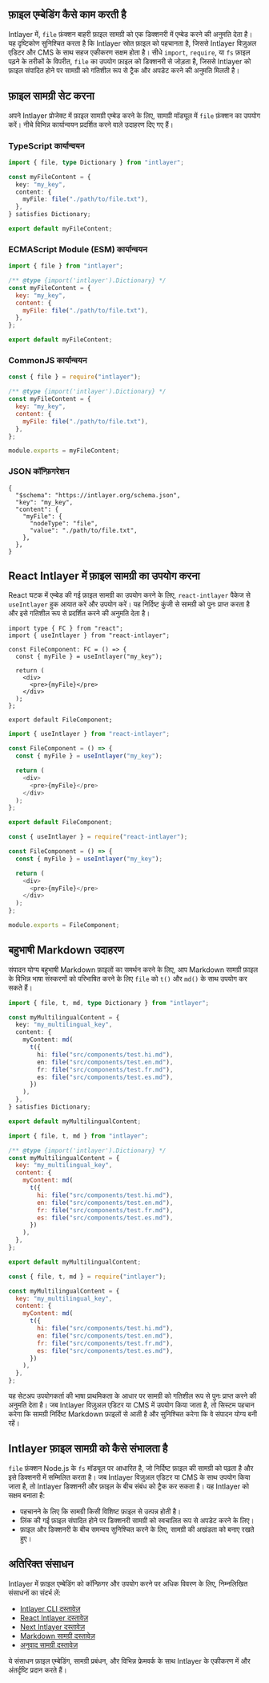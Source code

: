 ## फ़ाइल एम्बेडिंग कैसे काम करती है

Intlayer में, `file` फ़ंक्शन बाहरी फ़ाइल सामग्री को एक डिक्शनरी में एम्बेड करने की अनुमति देता है। यह दृष्टिकोण सुनिश्चित करता है कि Intlayer स्रोत फ़ाइल को पहचानता है, जिससे Intlayer विज़ुअल एडिटर और CMS के साथ सहज एकीकरण सक्षम होता है। सीधे `import`, `require`, या `fs` फ़ाइल पढ़ने के तरीकों के विपरीत, `file` का उपयोग फ़ाइल को डिक्शनरी से जोड़ता है, जिससे Intlayer को फ़ाइल संपादित होने पर सामग्री को गतिशील रूप से ट्रैक और अपडेट करने की अनुमति मिलती है।

## फ़ाइल सामग्री सेट करना

अपने Intlayer प्रोजेक्ट में फ़ाइल सामग्री एम्बेड करने के लिए, सामग्री मॉड्यूल में `file` फ़ंक्शन का उपयोग करें। नीचे विभिन्न कार्यान्वयन प्रदर्शित करने वाले उदाहरण दिए गए हैं।

### TypeScript कार्यान्वयन

```typescript fileName="**/*.content.ts" contentDeclarationFormat="typescript"
import { file, type Dictionary } from "intlayer";

const myFileContent = {
  key: "my_key",
  content: {
    myFile: file("./path/to/file.txt"),
  },
} satisfies Dictionary;

export default myFileContent;
```

### ECMAScript Module (ESM) कार्यान्वयन

```javascript fileName="**/*.content.mjs" contentDeclarationFormat="esm"
import { file } from "intlayer";

/** @type {import('intlayer').Dictionary} */
const myFileContent = {
  key: "my_key",
  content: {
    myFile: file("./path/to/file.txt"),
  },
};

export default myFileContent;
```

### CommonJS कार्यान्वयन

```javascript fileName="**/*.content.cjs" contentDeclarationFormat="commonjs"
const { file } = require("intlayer");

/** @type {import('intlayer').Dictionary} */
const myFileContent = {
  key: "my_key",
  content: {
    myFile: file("./path/to/file.txt"),
  },
};

module.exports = myFileContent;
```

### JSON कॉन्फ़िगरेशन

```json5 fileName="**/*.content.json" contentDeclarationFormat="json"
{
  "$schema": "https://intlayer.org/schema.json",
  "key": "my_key",
  "content": {
    "myFile": {
      "nodeType": "file",
      "value": "./path/to/file.txt",
    },
  },
}
```

## React Intlayer में फ़ाइल सामग्री का उपयोग करना

React घटक में एम्बेड की गई फ़ाइल सामग्री का उपयोग करने के लिए, `react-intlayer` पैकेज से `useIntlayer` हुक आयात करें और उपयोग करें। यह निर्दिष्ट कुंजी से सामग्री को पुनः प्राप्त करता है और इसे गतिशील रूप से प्रदर्शित करने की अनुमति देता है।

```tsx fileName="**/*.tsx" codeFormat="typescript"
import type { FC } from "react";
import { useIntlayer } from "react-intlayer";

const FileComponent: FC = () => {
  const { myFile } = useIntlayer("my_key");

  return (
    <div>
      <pre>{myFile}</pre>
    </div>
  );
};

export default FileComponent;
```

```javascript fileName="**/*.mjx" codeFormat="esm"
import { useIntlayer } from "react-intlayer";

const FileComponent = () => {
  const { myFile } = useIntlayer("my_key");

  return (
    <div>
      <pre>{myFile}</pre>
    </div>
  );
};

export default FileComponent;
```

```javascript fileName="**/*.cjs" codeFormat="commonjs"
const { useIntlayer } = require("react-intlayer");

const FileComponent = () => {
  const { myFile } = useIntlayer("my_key");

  return (
    <div>
      <pre>{myFile}</pre>
    </div>
  );
};

module.exports = FileComponent;
```

## बहुभाषी Markdown उदाहरण

संपादन योग्य बहुभाषी Markdown फ़ाइलों का समर्थन करने के लिए, आप Markdown सामग्री फ़ाइल के विभिन्न भाषा संस्करणों को परिभाषित करने के लिए `file` को `t()` और `md()` के साथ उपयोग कर सकते हैं।

```typescript fileName="**/*.content.ts" contentDeclarationFormat="typescript"
import { file, t, md, type Dictionary } from "intlayer";

const myMultilingualContent = {
  key: "my_multilingual_key",
  content: {
    myContent: md(
      t({
        hi: file("src/components/test.hi.md"),
        en: file("src/components/test.en.md"),
        fr: file("src/components/test.fr.md"),
        es: file("src/components/test.es.md"),
      })
    ),
  },
} satisfies Dictionary;

export default myMultilingualContent;
```

```javascript fileName="**/*.content.mjs" contentDeclarationFormat="esm"
import { file, t, md } from "intlayer";

/** @type {import('intlayer').Dictionary} */
const myMultilingualContent = {
  key: "my_multilingual_key",
  content: {
    myContent: md(
      t({
        hi: file("src/components/test.hi.md"),
        en: file("src/components/test.en.md"),
        fr: file("src/components/test.fr.md"),
        es: file("src/components/test.es.md"),
      })
    ),
  },
};

export default myMultilingualContent;
```

```javascript fileName="**/*.content.cjs" contentDeclarationFormat="commonjs"
const { file, t, md } = require("intlayer");

const myMultilingualContent = {
  key: "my_multilingual_key",
  content: {
    myContent: md(
      t({
        hi: file("src/components/test.hi.md"),
        en: file("src/components/test.en.md"),
        fr: file("src/components/test.fr.md"),
        es: file("src/components/test.es.md"),
      })
    ),
  },
};
```

यह सेटअप उपयोगकर्ता की भाषा प्राथमिकता के आधार पर सामग्री को गतिशील रूप से पुनः प्राप्त करने की अनुमति देता है। जब Intlayer विज़ुअल एडिटर या CMS में उपयोग किया जाता है, तो सिस्टम पहचान करेगा कि सामग्री निर्दिष्ट Markdown फ़ाइलों से आती है और सुनिश्चित करेगा कि वे संपादन योग्य बनी रहें।

## Intlayer फ़ाइल सामग्री को कैसे संभालता है

`file` फ़ंक्शन Node.js के `fs` मॉड्यूल पर आधारित है, जो निर्दिष्ट फ़ाइल की सामग्री को पढ़ता है और इसे डिक्शनरी में सम्मिलित करता है। जब Intlayer विज़ुअल एडिटर या CMS के साथ उपयोग किया जाता है, तो Intlayer डिक्शनरी और फ़ाइल के बीच संबंध को ट्रैक कर सकता है। यह Intlayer को सक्षम बनाता है:

- पहचानने के लिए कि सामग्री किसी विशिष्ट फ़ाइल से उत्पन्न होती है।
- लिंक की गई फ़ाइल संपादित होने पर डिक्शनरी सामग्री को स्वचालित रूप से अपडेट करने के लिए।
- फ़ाइल और डिक्शनरी के बीच समन्वय सुनिश्चित करने के लिए, सामग्री की अखंडता को बनाए रखते हुए।

## अतिरिक्त संसाधन

Intlayer में फ़ाइल एम्बेडिंग को कॉन्फ़िगर और उपयोग करने पर अधिक विवरण के लिए, निम्नलिखित संसाधनों का संदर्भ लें:

- [Intlayer CLI दस्तावेज़](https://github.com/aymericzip/intlayer/blob/main/docs/hi/intlayer_cli.md)
- [React Intlayer दस्तावेज़](https://github.com/aymericzip/intlayer/blob/main/docs/hi/intlayer_with_create_react_app.md)
- [Next Intlayer दस्तावेज़](https://github.com/aymericzip/intlayer/blob/main/docs/hi/intlayer_with_nextjs_15.md)
- [Markdown सामग्री दस्तावेज़](https://github.com/aymericzip/intlayer/blob/main/docs/hi/dictionary/markdown.md)
- [अनुवाद सामग्री दस्तावेज़](https://github.com/aymericzip/intlayer/blob/main/docs/hi/dictionary/translation.md)

ये संसाधन फ़ाइल एम्बेडिंग, सामग्री प्रबंधन, और विभिन्न फ्रेमवर्क के साथ Intlayer के एकीकरण में और अंतर्दृष्टि प्रदान करते हैं।
